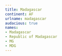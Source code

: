 ```yaml
---
title: Madagascar
continent: AF
urlname: madagascar
audacious: true
names:
- Madagascar
- Republic of Madagascar
- MG
- MDG
---
```



